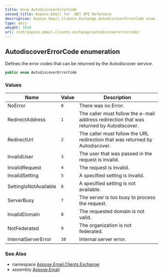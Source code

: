 ```yaml
---
title: Enum AutodiscoverErrorCode
second_title: Aspose.Email for .NET API Reference
description: Aspose.Email.Clients.Exchange.AutodiscoverErrorCode enum. Defines the error codes that can be returned by the Autodiscover service
type: docs
weight: 1610
url: /net/aspose.email.clients.exchange/autodiscovererrorcode/
---
```

## AutodiscoverErrorCode enumeration

Defines the error codes that can be returned by the Autodiscover service.

```csharp
public enum AutodiscoverErrorCode
```

### Values

| Name | Value | Description |
| --- | --- | --- |
| NoError | `0` | There was no Error. |
| RedirectAddress | `1` | The caller must follow the e-mail address redirection that was returned by Autodiscover. |
| RedirectUrl | `2` | The caller must follow the URL redirection that was returned by Autodiscover. |
| InvalidUser | `3` | The user that was passed in the request is invalid. |
| InvalidRequest | `4` | The request is invalid. |
| InvalidSetting | `5` | A specified setting is invalid. |
| SettingIsNotAvailable | `6` | A specified setting is not available. |
| ServerBusy | `7` | The server is too busy to process the request. |
| InvalidDomain | `8` | The requested domain is not valid. |
| NotFederated | `9` | The organization is not federated. |
| InternalServerError | `10` | Internal server error. |

### See Also

* namespace [Aspose.Email.Clients.Exchange](../../aspose.email.clients.exchange/)
* assembly [Aspose.Email](../../)


